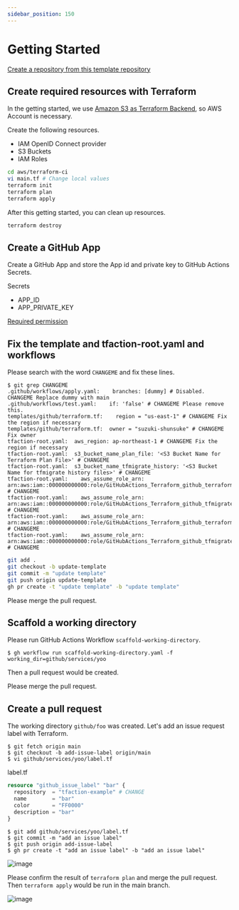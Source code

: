 ```yaml
---
sidebar_position: 150
---
```


# Getting Started

[Create a repository from this template repository](https://github.com/suzuki-shunsuke/tfaction-example/generate)

## Create required resources with Terraform

In the getting started, we use [Amazon S3 as Terraform Backend](https://developer.hashicorp.com/terraform/language/settings/backends/s3), so AWS Account is necessary.

Create the following resources.

- IAM OpenID Connect provider
- S3 Buckets
- IAM Roles

```sh
cd aws/terraform-ci
vi main.tf # Change local values
terraform init
terraform plan
terraform apply
```

After this getting started, you can clean up resources.

```sh
terraform destroy
```

## Create a GitHub App

Create a GitHub App and store the App id and private key to GitHub Actions Secrets.

Secrets

- APP_ID
- APP_PRIVATE_KEY

[Required permission](/tfaction/docs/config/github-token)

## Fix the template and tfaction-root.yaml and workflows

Please search with the word `CHANGEME` and fix these lines.

```console
$ git grep CHANGEME
.github/workflows/apply.yaml:    branches: [dummy] # Disabled. CHANGEME Replace dummy with main
.github/workflows/test.yaml:    if: 'false' # CHANGEME Please remove this.
templates/github/terraform.tf:    region = "us-east-1" # CHANGEME Fix the region if necessary
templates/github/terraform.tf:  owner = "suzuki-shunsuke" # CHANGEME Fix owner
tfaction-root.yaml:  aws_region: ap-northeast-1 # CHANGEME Fix the region if necessary
tfaction-root.yaml:  s3_bucket_name_plan_file: '<S3 Bucket Name for Terraform Plan File>' # CHANGEME
tfaction-root.yaml:  s3_bucket_name_tfmigrate_history: '<S3 Bucket Name for tfmigrate history files>' # CHANGEME
tfaction-root.yaml:    aws_assume_role_arn: arn:aws:iam::000000000000:role/GitHubActions_Terraform_github_terraform_plan # CHANGEME
tfaction-root.yaml:    aws_assume_role_arn: arn:aws:iam::000000000000:role/GitHubActions_Terraform_github_tfmigrate_plan # CHANGEME
tfaction-root.yaml:    aws_assume_role_arn: arn:aws:iam::000000000000:role/GitHubActions_Terraform_github_terraform_apply # CHANGEME
tfaction-root.yaml:    aws_assume_role_arn: arn:aws:iam::000000000000:role/GitHubActions_Terraform_github_tfmigrate_apply # CHANGEME
```

```sh
git add .
git checkout -b update-template
git commit -m "update template"
git push origin update-template
gh pr create -t "update template" -b "update template"
```

Please merge the pull request.

## Scaffold a working directory

Please run GitHub Actions Workflow `scaffold-working-directory`.

```console
$ gh workflow run scaffold-working-directory.yaml -f working_dir=github/services/yoo
```

Then a pull request would be created.

Please merge the pull request.

## Create a pull request

The working directory `github/foo` was created.
Let's add an issue request label with Terraform.

```console
$ git fetch origin main
$ git checkout -b add-issue-label origin/main
$ vi github/services/yoo/label.tf
```

label.tf

```tf
resource "github_issue_label" "bar" {
  repository  = "tfaction-example" # CHANGE
  name        = "bar"
  color       = "FF0000"
  description = "bar"
}
```

```console
$ git add github/services/yoo/label.tf
$ git commit -m "add an issue label"
$ git push origin add-issue-label
$ gh pr create -t "add an issue label" -b "add an issue label"
```

![image](https://user-images.githubusercontent.com/13323303/152704813-35418f4d-61de-44b0-8f21-a6e84519872b.png)

Please confirm the result of `terraform plan` and merge the pull request.
Then `terraform apply` would be run in the main branch.

![image](https://user-images.githubusercontent.com/13323303/152704907-3137a051-9e3a-43e5-8faa-f17e2e49f081.png)
